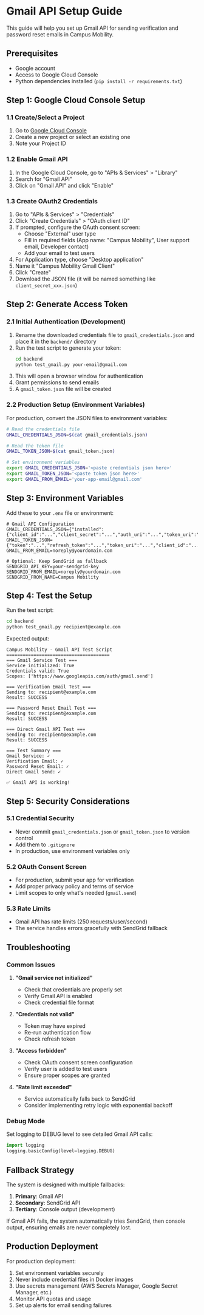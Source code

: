 # Gmail API Setup Guide

This guide will help you set up Gmail API for sending verification and password reset emails in Campus Mobility.

## Prerequisites

- Google account
- Access to Google Cloud Console
- Python dependencies installed (`pip install -r requirements.txt`)

## Step 1: Google Cloud Console Setup

### 1.1 Create/Select a Project
1. Go to [Google Cloud Console](https://console.cloud.google.com/)
2. Create a new project or select an existing one
3. Note your Project ID

### 1.2 Enable Gmail API
1. In the Google Cloud Console, go to "APIs & Services" > "Library"
2. Search for "Gmail API"
3. Click on "Gmail API" and click "Enable"

### 1.3 Create OAuth2 Credentials
1. Go to "APIs & Services" > "Credentials"
2. Click "Create Credentials" > "OAuth client ID"
3. If prompted, configure the OAuth consent screen:
   - Choose "External" user type
   - Fill in required fields (App name: "Campus Mobility", User support email, Developer contact)
   - Add your email to test users
4. For Application type, choose "Desktop application"
5. Name it "Campus Mobility Gmail Client"
6. Click "Create"
7. Download the JSON file (it will be named something like `client_secret_xxx.json`)

## Step 2: Generate Access Token

### 2.1 Initial Authentication (Development)
1. Rename the downloaded credentials file to `gmail_credentials.json` and place it in the `backend/` directory
2. Run the test script to generate your token:
   ```bash
   cd backend
   python test_gmail.py your-email@gmail.com
   ```
3. This will open a browser window for authentication
4. Grant permissions to send emails
5. A `gmail_token.json` file will be created

### 2.2 Production Setup (Environment Variables)
For production, convert the JSON files to environment variables:

```bash
# Read the credentials file
GMAIL_CREDENTIALS_JSON=$(cat gmail_credentials.json)

# Read the token file
GMAIL_TOKEN_JSON=$(cat gmail_token.json)

# Set environment variables
export GMAIL_CREDENTIALS_JSON='<paste credentials json here>'
export GMAIL_TOKEN_JSON='<paste token json here>'
export GMAIL_FROM_EMAIL='your-app-email@gmail.com'
```

## Step 3: Environment Variables

Add these to your `.env` file or environment:

```env
# Gmail API Configuration
GMAIL_CREDENTIALS_JSON={"installed":{"client_id":"...","client_secret":"...","auth_uri":"...","token_uri":"..."}}
GMAIL_TOKEN_JSON={"token":"...","refresh_token":"...","token_uri":"...","client_id":"...","client_secret":"...",...}
GMAIL_FROM_EMAIL=noreply@yourdomain.com

# Optional: Keep SendGrid as fallback
SENDGRID_API_KEY=your-sendgrid-key
SENDGRID_FROM_EMAIL=noreply@yourdomain.com
SENDGRID_FROM_NAME=Campus Mobility
```

## Step 4: Test the Setup

Run the test script:
```bash
cd backend
python test_gmail.py recipient@example.com
```

Expected output:
```
Campus Mobility - Gmail API Test Script
======================================
=== Gmail Service Test ===
Service initialized: True
Credentials valid: True
Scopes: ['https://www.googleapis.com/auth/gmail.send']

=== Verification Email Test ===
Sending to: recipient@example.com
Result: SUCCESS

=== Password Reset Email Test ===
Sending to: recipient@example.com
Result: SUCCESS

=== Direct Gmail API Test ===
Sending to: recipient@example.com
Result: SUCCESS

=== Test Summary ===
Gmail Service: ✓
Verification Email: ✓
Password Reset Email: ✓
Direct Gmail Send: ✓

✅ Gmail API is working!
```

## Step 5: Security Considerations

### 5.1 Credential Security
- Never commit `gmail_credentials.json` or `gmail_token.json` to version control
- Add them to `.gitignore`
- In production, use environment variables only

### 5.2 OAuth Consent Screen
- For production, submit your app for verification
- Add proper privacy policy and terms of service
- Limit scopes to only what's needed (`gmail.send`)

### 5.3 Rate Limits
- Gmail API has rate limits (250 requests/user/second)
- The service handles errors gracefully with SendGrid fallback

## Troubleshooting

### Common Issues

1. **"Gmail service not initialized"**
   - Check that credentials are properly set
   - Verify Gmail API is enabled
   - Check credential file format

2. **"Credentials not valid"**
   - Token may have expired
   - Re-run authentication flow
   - Check refresh token

3. **"Access forbidden"**
   - Check OAuth consent screen configuration
   - Verify user is added to test users
   - Ensure proper scopes are granted

4. **"Rate limit exceeded"**
   - Service automatically falls back to SendGrid
   - Consider implementing retry logic with exponential backoff

### Debug Mode
Set logging to DEBUG level to see detailed Gmail API calls:

```python
import logging
logging.basicConfig(level=logging.DEBUG)
```

## Fallback Strategy

The system is designed with multiple fallbacks:
1. **Primary**: Gmail API
2. **Secondary**: SendGrid API  
3. **Tertiary**: Console output (development)

If Gmail API fails, the system automatically tries SendGrid, then console output, ensuring emails are never completely lost.

## Production Deployment

For production deployment:
1. Set environment variables securely
2. Never include credential files in Docker images
3. Use secrets management (AWS Secrets Manager, Google Secret Manager, etc.)
4. Monitor API quotas and usage
5. Set up alerts for email sending failures